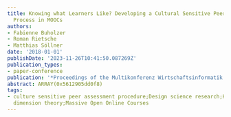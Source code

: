 ```yaml
---
title: Knowing what Learners Like? Developing a Cultural Sensitive Peer Assessment
  Process in MOOCs
authors:
- Fabienne Buholzer
- Roman Rietsche
- Matthias Söllner
date: '2018-01-01'
publishDate: '2023-11-26T10:41:50.087269Z'
publication_types:
- paper-conference
publication: '*Proceedings of the Multikonferenz Wirtschaftsinformatik (MKWI)*'
abstract: ARRAY(0x5612905dd0f8)
tags:
- culture sensitive peer assessment procedure;Design science research;Hofstede?s cultural
  dimension theory;Massive Open Online Courses
---
```

